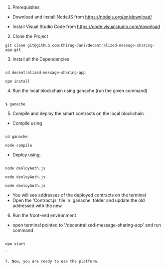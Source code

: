 1. Prerequisites

- Download and install NodeJS from https://nodejs.org/en/download/

- Install Visual Studio Code from https://code.visualstudio.com/download

2. Clone the Project

```
git clone git@github.com:Chirag-Jani/decentralized-message-sharing-app.git

```

3. Install all the Dependencies

```

cd decentralized-message-sharing-app

npm install

```

4. Run the local blockchain using ganache (run the given command)

```

$ ganache

```

5. Compile and deploy the smart contracts on the local blockchain

- Compile using

```

cd ganache

node compile

```

- Deploy using,

```

node deoloyAuth.js

node deoloyAuth.js

node deoloyAuth.js

```

- You will see addresses of the deployed contracts on the terminal
- Open the 'Contract.js' file in 'ganache' folder and update the old addressed with the new

6. Run the front-end environment

- open terminal pointed to '/decentralized-message-sharing-app' and run command

```

npm start

`

7. Now, you are ready to use the platform.
```
